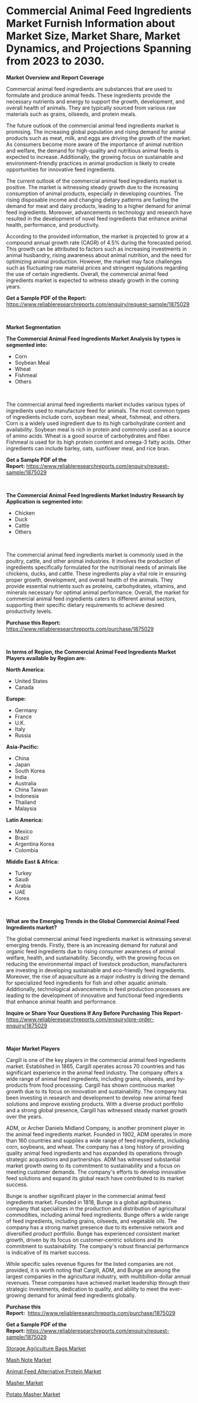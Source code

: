 <p><h1>Commercial Animal Feed Ingredients Market Furnish Information about Market Size, Market Share, Market Dynamics, and Projections Spanning from 2023 to 2030.</h1></p><p><strong>Market Overview and Report Coverage</strong></p>
<p><p>Commercial animal feed ingredients are substances that are used to formulate and produce animal feeds. These ingredients provide the necessary nutrients and energy to support the growth, development, and overall health of animals. They are typically sourced from various raw materials such as grains, oilseeds, and protein meals.</p><p>The future outlook of the commercial animal feed ingredients market is promising. The increasing global population and rising demand for animal products such as meat, milk, and eggs are driving the growth of the market. As consumers become more aware of the importance of animal nutrition and welfare, the demand for high-quality and nutritious animal feeds is expected to increase. Additionally, the growing focus on sustainable and environment-friendly practices in animal production is likely to create opportunities for innovative feed ingredients.</p><p>The current outlook of the commercial animal feed ingredients market is positive. The market is witnessing steady growth due to the increasing consumption of animal products, especially in developing countries. The rising disposable income and changing dietary patterns are fueling the demand for meat and dairy products, leading to a higher demand for animal feed ingredients. Moreover, advancements in technology and research have resulted in the development of novel feed ingredients that enhance animal health, performance, and productivity.</p><p>According to the provided information, the market is projected to grow at a compound annual growth rate (CAGR) of 4.5% during the forecasted period. This growth can be attributed to factors such as increasing investments in animal husbandry, rising awareness about animal nutrition, and the need for optimizing animal production. However, the market may face challenges such as fluctuating raw material prices and stringent regulations regarding the use of certain ingredients. Overall, the commercial animal feed ingredients market is expected to witness steady growth in the coming years.</p></p>
<p><strong>Get a Sample PDF of the Report:</strong> <a href="https://www.reliableresearchreports.com/enquiry/request-sample/1875029">https://www.reliableresearchreports.com/enquiry/request-sample/1875029</a></p>
<p>&nbsp;</p>
<p><strong>Market Segmentation</strong></p>
<p><strong>The Commercial Animal Feed Ingredients Market Analysis by types is segmented into:</strong></p>
<p><ul><li>Corn</li><li>Soybean Meal</li><li>Wheat</li><li>Fishmeal</li><li>Others</li></ul></p>
<p>&nbsp;</p>
<p><p>The commercial animal feed ingredients market includes various types of ingredients used to manufacture feed for animals. The most common types of ingredients include corn, soybean meal, wheat, fishmeal, and others. Corn is a widely used ingredient due to its high carbohydrate content and availability. Soybean meal is rich in protein and commonly used as a source of amino acids. Wheat is a good source of carbohydrates and fiber. Fishmeal is used for its high protein content and omega-3 fatty acids. Other ingredients can include barley, oats, sunflower meal, and rice bran.</p></p>
<p><strong>Get a Sample PDF of the Report:</strong>&nbsp;<a href="https://www.reliableresearchreports.com/enquiry/request-sample/1875029">https://www.reliableresearchreports.com/enquiry/request-sample/1875029</a></p>
<p>&nbsp;</p>
<p><strong>The Commercial Animal Feed Ingredients Market Industry Research by Application is segmented into:</strong></p>
<p><ul><li>Chicken</li><li>Duck</li><li>Cattle</li><li>Others</li></ul></p>
<p>&nbsp;</p>
<p><p>The commercial animal feed ingredients market is commonly used in the poultry, cattle, and other animal industries. It involves the production of ingredients specifically formulated for the nutritional needs of animals like chickens, ducks, and cattle. These ingredients play a vital role in ensuring proper growth, development, and overall health of the animals. They provide essential nutrients such as proteins, carbohydrates, vitamins, and minerals necessary for optimal animal performance. Overall, the market for commercial animal feed ingredients caters to different animal sectors, supporting their specific dietary requirements to achieve desired productivity levels.</p></p>
<p><strong>Purchase this Report:</strong>&nbsp; <a href="https://www.reliableresearchreports.com/purchase/1875029">https://www.reliableresearchreports.com/purchase/1875029</a></p>
<p>&nbsp;</p>
<p><strong>In terms of Region, the Commercial Animal Feed Ingredients Market Players available by Region are:</strong></p>
<p>
    <p> <strong> North America: </strong>
        <ul>
            <li>United States</li>
            <li>Canada</li>
        </ul>
        </p> 
    <p> <strong> Europe: </strong>
        <ul>
            <li>Germany</li>
            <li>France</li>
            <li>U.K.</li>
            <li>Italy</li>
            <li>Russia</li>
        </ul>
        </p> 
    <p> <strong> Asia-Pacific: </strong>
        <ul>
            <li>China</li>
            <li>Japan</li>
            <li>South Korea</li>
            <li>India</li>
            <li>Australia</li>
            <li>China Taiwan</li>
            <li>Indonesia</li>
            <li>Thailand</li>
            <li>Malaysia</li>
        </ul>
        </p> 
    <p> <strong> Latin America: </strong>
        <ul>
            <li>Mexico</li>
            <li>Brazil</li>
            <li>Argentina Korea</li>
            <li>Colombia</li>
        </ul>
        </p> 
    <p> <strong> Middle East & Africa: </strong>
        <ul>
            <li>Turkey</li>
            <li>Saudi</li>
            <li>Arabia</li>
            <li>UAE</li>
            <li>Korea</li>
        </ul>
    </p>
    </p>
<p>&nbsp;</p>
<p><strong>What are the Emerging Trends in the Global Commercial Animal Feed Ingredients market?</strong></p>
<p><p>The global commercial animal feed ingredients market is witnessing several emerging trends. Firstly, there is an increasing demand for natural and organic feed ingredients due to rising consumer awareness of animal welfare, health, and sustainability. Secondly, with the growing focus on reducing the environmental impact of livestock production, manufacturers are investing in developing sustainable and eco-friendly feed ingredients. Moreover, the rise of aquaculture as a major industry is driving the demand for specialized feed ingredients for fish and other aquatic animals. Additionally, technological advancements in feed production processes are leading to the development of innovative and functional feed ingredients that enhance animal health and performance.</p></p>
<p><strong>Inquire or Share Your Questions If Any Before Purchasing This Report</strong>- <a href="https://www.reliableresearchreports.com/enquiry/pre-order-enquiry/1875029">https://www.reliableresearchreports.com/enquiry/pre-order-enquiry/1875029</a></p>
<p>&nbsp;</p>
<p><strong>Major Market Players</strong></p>
<p><p>Cargill is one of the key players in the commercial animal feed ingredients market. Established in 1865, Cargill operates across 70 countries and has significant experience in the animal feed industry. The company offers a wide range of animal feed ingredients, including grains, oilseeds, and by-products from food processing. Cargill has shown continuous market growth due to its focus on innovation and sustainability. The company has been investing in research and development to develop new animal feed solutions and improve existing products. With a diverse product portfolio and a strong global presence, Cargill has witnessed steady market growth over the years.</p><p>ADM, or Archer Daniels Midland Company, is another prominent player in the animal feed ingredients market. Founded in 1902, ADM operates in more than 160 countries and supplies a wide range of feed ingredients, including corn, soybeans, and wheat. The company has a long history of providing quality animal feed ingredients and has expanded its operations through strategic acquisitions and partnerships. ADM has witnessed substantial market growth owing to its commitment to sustainability and a focus on meeting customer demands. The company's efforts to develop innovative feed solutions and expand its global reach have contributed to its market success.</p><p>Bunge is another significant player in the commercial animal feed ingredients market. Founded in 1818, Bunge is a global agribusiness company that specializes in the production and distribution of agricultural commodities, including animal feed ingredients. Bunge offers a wide range of feed ingredients, including grains, oilseeds, and vegetable oils. The company has a strong market presence due to its extensive network and diversified product portfolio. Bunge has experienced consistent market growth, driven by its focus on customer-centric solutions and its commitment to sustainability. The company's robust financial performance is indicative of its market success.</p><p>While specific sales revenue figures for the listed companies are not provided, it is worth noting that Cargill, ADM, and Bunge are among the largest companies in the agricultural industry, with multibillion-dollar annual revenues. These companies have achieved market leadership through their strategic investments, dedication to quality, and ability to meet the ever-growing demand for animal feed ingredients globally.</p></p>
<p><strong>Purchase this Report:</strong>&nbsp;&nbsp;<a href="https://www.reliableresearchreports.com/purchase/1875029">https://www.reliableresearchreports.com/purchase/1875029</a></p>
<p></p>
<p><strong>Get a Sample PDF of the Report:</strong>&nbsp;<a href="https://www.reliableresearchreports.com/enquiry/request-sample/1875029">https://www.reliableresearchreports.com/enquiry/request-sample/1875029</a></p>
<p><p><a href="https://github.com/Chiragrp25/Market-Research-Report-List-1/blob/main/storage-agriculture-bags-market.md">Storage Agriculture Bags Market</a></p><p><a href="https://medium.com/@truly.fight.must/mash-note-market-outlook-industry-overview-and-forecast-2023-to-2030-15457f088aa0">Mash Note Market</a></p><p><a href="https://github.com/santosh758595/Market-Research-Report-List-1/blob/main/animal-feed-alternative-protein-market.md">Animal Feed Alternative Protein Market</a></p><p><a href="https://medium.com/@poem.snap.phase/masher-market-furnishes-information-on-market-share-market-trends-and-market-growth-d15004db2f5b">Masher Market</a></p><p><a href="https://medium.com/@late.bean.frame/potato-masher-market-trends-and-market-analysis-forecasted-for-period-2023-2030-963dc6b95f78">Potato Masher Market</a></p></p>